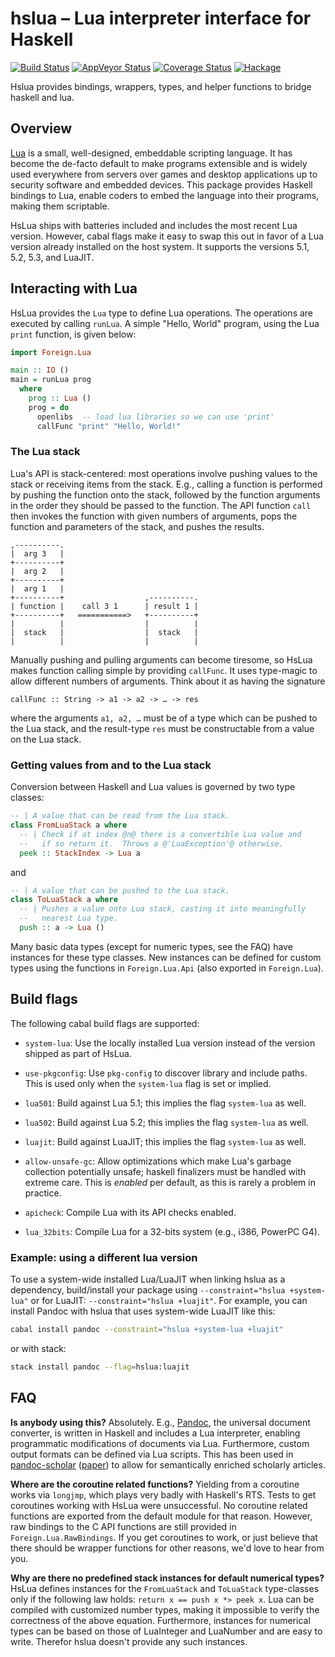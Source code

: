 # hslua – Lua interpreter interface for Haskell

[![Build Status]](https://travis-ci.org/hslua/hslua)
[![AppVeyor Status]](https://ci.appveyor.com/project/tarleb/hslua-r2y18)
[![Coverage Status]](https://coveralls.io/github/osa1/hslua?branch=master)
[![Hackage]](https://hackage.haskell.org/package/hslua)

Hslua provides bindings, wrappers, types, and helper functions to bridge haskell
and lua.

[Build Status]: https://travis-ci.org/hslua/hslua.svg?branch=master
[AppVeyor Status]: https://ci.appveyor.com/api/projects/status/ldutrilgxhpcau94/branch/master?svg=true
[Coverage Status]: https://coveralls.io/repos/osa1/hslua/badge.svg?branch=master&service=github
[Hackage]: http://img.shields.io/hackage/v/hslua.svg


Overview
--------

[Lua](https://lua.org) is a small, well-designed, embeddable scripting language.
It has become the de-facto default to make programs extensible and is widely
used everywhere from servers over games and desktop applications up to security
software and embedded devices. This package provides Haskell bindings to Lua,
enable coders to embed the language into their programs, making them scriptable.

HsLua ships with batteries included and includes the most recent Lua version.
However, cabal flags make it easy to swap this out in favor of a Lua version
already installed on the host system. It supports the versions 5.1, 5.2, 5.3,
and LuaJIT.


Interacting with Lua
--------------------

HsLua provides the `Lua` type to define Lua operations. The operations are
executed by calling `runLua`. A simple "Hello, World" program, using the Lua
`print` function, is given below:

``` haskell
import Foreign.Lua

main :: IO ()
main = runLua prog
  where
    prog :: Lua ()
    prog = do
      openlibs  -- load lua libraries so we can use 'print'
      callFunc "print" "Hello, World!"
```

### The Lua stack

Lua's API is stack-centered: most operations involve pushing values to the stack
or receiving items from the stack. E.g., calling a function is performed by
pushing the function onto the stack, followed by the function arguments in the
order they should be passed to the function. The API function `call` then
invokes the function with given numbers of arguments, pops the function and
parameters of the stack, and pushes the results.

    ,----------.
    |  arg 3   |
    +----------+
    |  arg 2   |
    +----------+
    |  arg 1   |
    +----------+                  ,----------.
    | function |    call 3 1      | result 1 |
    +----------+   ===========>   +----------+
    |          |                  |          |
    |  stack   |                  |  stack   |
    |          |                  |          |

Manually pushing and pulling arguments can become tiresome, so HsLua makes
function calling simple by providing `callFunc`. It uses type-magic to allow
different numbers of arguments. Think about it as having the signature

    callFunc :: String -> a1 -> a2 -> … -> res

where the arguments `a1, a2, …` must be of a type which can be pushed to the Lua
stack, and the result-type `res` must be constructable from a value on the Lua
stack.

### Getting values from and to the Lua stack

Conversion between Haskell and Lua values is governed by two type classes:

``` haskell
-- | A value that can be read from the Lua stack.
class FromLuaStack a where
  -- | Check if at index @n@ there is a convertible Lua value and
  --   if so return it.  Throws a @'LuaException'@ otherwise.
  peek :: StackIndex -> Lua a
```

and

``` haskell
-- | A value that can be pushed to the Lua stack.
class ToLuaStack a where
  -- | Pushes a value onto Lua stack, casting it into meaningfully
  --   nearest Lua type.
  push :: a -> Lua ()
```

Many basic data types (except for numeric types, see the FAQ) have instances for
these type classes. New instances can be defined for custom types using the
functions in `Foreign.Lua.Api` (also exported in `Foreign.Lua`).


Build flags
-----------

The following cabal build flags are supported:

- `system-lua`: Use the locally installed Lua version instead of the version
  shipped as part of HsLua.

- `use-pkgconfig`: Use `pkg-config` to discover library and include paths. This
  is used only when the `system-lua` flag is set or implied.

- `lua501`: Build against Lua 5.1; this implies the flag `system-lua` as well.

- `lua502`: Build against Lua 5.2; this implies the flag `system-lua` as well.

- `luajit`: Build against LuaJIT; this implies the flag `system-lua` as well.

- `allow-unsafe-gc`: Allow optimizations which make Lua's garbage collection
  potentially unsafe; haskell finalizers must be handled with extreme care. This
  is *enabled* per default, as this is rarely a problem in practice.

- `apicheck`: Compile Lua with its API checks enabled.

- `lua_32bits`: Compile Lua for a 32-bits system (e.g., i386, PowerPC G4).


### Example: using a different lua version

To use a system-wide installed Lua/LuaJIT when linking hslua as a dependency,
build/install your package using `--constraint="hslua +system-lua"` or for
LuaJIT: `--constraint="hslua +luajit"`. For example, you can install Pandoc with
hslua that uses system-wide LuaJIT like this:

``` sh
cabal install pandoc --constraint="hslua +system-lua +luajit"
```

or with stack:

``` sh
stack install pandoc --flag=hslua:luajit
```


FAQ
---

**Is anybody using this?** Absolutely. E.g., [Pandoc](https://pandoc.org), the
universal document converter, is written in Haskell and includes a Lua
interpreter, enabling programmatic modifications of documents via Lua.
Furthermore, custom output formats can be defined via Lua scripts. This has been
used in [pandoc-scholar](https://github.com/pandoc-scholar/pandoc-scholar)
([paper](https://peerj.com/articles/cs-112/)) to allow for semantically enriched
scholarly articles.

**Where are the coroutine related functions?** Yielding from a coroutine works
via `longjmp`, which plays very badly with Haskell's RTS. Tests to get
coroutines working with HsLua were unsuccessful. No coroutine related functions
are exported from the default module for that reason. However, raw bindings to
the C API functions are still provided in `Foreign.Lua.RawBindings`. If you get
coroutines to work, or just believe that there should be wrapper functions for
other reasons, we'd love to hear from you.

**Why are there no predefined stack instances for default numerical types?**
HsLua defines instances for the `FromLuaStack` and `ToLuaStack` type-classes
only if the following law holds: `return x == push x *> peek x`. Lua can be
compiled with customized number types, making it impossible to verify the
correctness of the above equation. Furthermore, instances for numerical types
can be based on those of LuaInteger and LuaNumber and are easy to write.
Therefor hslua doesn't provide any such instances.
